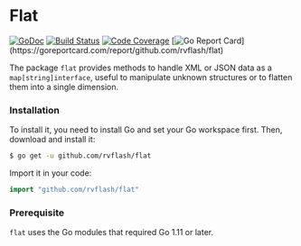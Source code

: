 # Flat

[![GoDoc](https://godoc.org/github.com/rvflash/flat?status.svg)](https://godoc.org/github.com/rvflash/flat)
[![Build Status](https://api.travis-ci.org/rvflash/flat.svg?branch=main)](https://travis-ci.org/rvflash/flat?branch=main)
[![Code Coverage](https://codecov.io/gh/rvflash/flat/branch/main/graph/badge.svg)](https://codecov.io/gh/rvflash/flat)
[![Go Report Card](https://goreportcard.com/badge/github.com/rvflash/flat?)](https://goreportcard.com/report/github.com/rvflash/flat)


The package `flat` provides methods to handle XML or JSON data as a `map[string]interface`, 
useful to manipulate unknown structures or to flatten them into a single dimension.


### Installation

To install it, you need to install Go and set your Go workspace first.
Then, download and install it:

```bash
$ go get -u github.com/rvflash/flat
```    
Import it in your code:

```go
import "github.com/rvflash/flat"
```

### Prerequisite

`flat` uses the Go modules that required Go 1.11 or later.